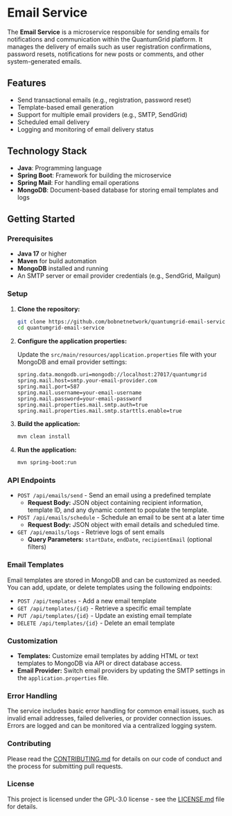 # Email Service

The **Email Service** is a microservice responsible for sending emails for notifications and communication within the QuantumGrid platform. It manages the delivery of emails such as user registration confirmations, password resets, notifications for new posts or comments, and other system-generated emails.

## Features

- Send transactional emails (e.g., registration, password reset)
- Template-based email generation
- Support for multiple email providers (e.g., SMTP, SendGrid)
- Scheduled email delivery
- Logging and monitoring of email delivery status

## Technology Stack

- **Java**: Programming language
- **Spring Boot**: Framework for building the microservice
- **Spring Mail**: For handling email operations
- **MongoDB**: Document-based database for storing email templates and logs

## Getting Started

### Prerequisites

- **Java 17** or higher
- **Maven** for build automation
- **MongoDB** installed and running
- An SMTP server or email provider credentials (e.g., SendGrid, Mailgun)

### Setup

1. **Clone the repository:**

    ```bash
    git clone https://github.com/bobnetnetwork/quantumgrid-email-service.git
    cd quantumgrid-email-service
    ```

2. **Configure the application properties:**

   Update the `src/main/resources/application.properties` file with your MongoDB and email provider settings:

    ```properties
    spring.data.mongodb.uri=mongodb://localhost:27017/quantumgrid
    spring.mail.host=smtp.your-email-provider.com
    spring.mail.port=587
    spring.mail.username=your-email-username
    spring.mail.password=your-email-password
    spring.mail.properties.mail.smtp.auth=true
    spring.mail.properties.mail.smtp.starttls.enable=true
    ```

3. **Build the application:**

    ```bash
    mvn clean install
    ```

4. **Run the application:**

    ```bash
    mvn spring-boot:run
    ```

### API Endpoints

- `POST /api/emails/send` - Send an email using a predefined template
  - **Request Body:** JSON object containing recipient information, template ID, and any dynamic content to populate the template.
- `POST /api/emails/schedule` - Schedule an email to be sent at a later time
  - **Request Body:** JSON object with email details and scheduled time.
- `GET /api/emails/logs` - Retrieve logs of sent emails
  - **Query Parameters:** `startDate`, `endDate`, `recipientEmail` (optional filters)

### Email Templates

Email templates are stored in MongoDB and can be customized as needed. You can add, update, or delete templates using the following endpoints:

- `POST /api/templates` - Add a new email template
- `GET /api/templates/{id}` - Retrieve a specific email template
- `PUT /api/templates/{id}` - Update an existing email template
- `DELETE /api/templates/{id}` - Delete an email template

### Customization

- **Templates:** Customize email templates by adding HTML or text templates to MongoDB via API or direct database access.
- **Email Provider:** Switch email providers by updating the SMTP settings in the `application.properties` file.

### Error Handling

The service includes basic error handling for common email issues, such as invalid email addresses, failed deliveries, or provider connection issues. Errors are logged and can be monitored via a centralized logging system.

### Contributing

Please read the [CONTRIBUTING.md](https://github.com/bobnetnetwork/quantumgrid/blob/main/CONTRIBUTING.md) for details on our code of conduct and the process for submitting pull requests.

### License

This project is licensed under the GPL-3.0 license - see the [LICENSE.md](https://github.com/bobnetnetwork/quantumgrid/blob/main/LICENSE.md) file for details.
